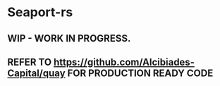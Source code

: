 # Seaport-rs 

## WIP - WORK IN PROGRESS. 
## REFER TO https://github.com/Alcibiades-Capital/quay FOR PRODUCTION READY CODE

